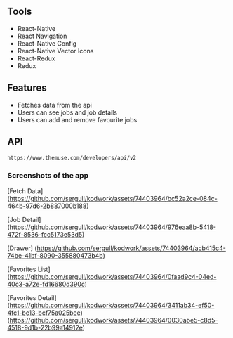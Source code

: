 ## Tools

- React-Native
- React Navigation
- React-Native Config   
- React-Native Vector Icons
- React-Redux
- Redux

## Features

- Fetches data from the api
- Users can see jobs and job details
- Users can add and remove favourite jobs

## API

```
https://www.themuse.com/developers/api/v2
```

### Screenshots of the app
[Fetch Data] (https://github.com/sergull/kodwork/assets/74403964/bc52a2ce-084c-464b-97d6-2b887000b188)

[Job Detail] (https://github.com/sergull/kodwork/assets/74403964/976eaa8b-5418-472f-8536-fcc5173e53d5)

[Drawer] (https://github.com/sergull/kodwork/assets/74403964/acb415c4-74be-41bf-8090-355880473b4b)

[Favorites List] (https://github.com/sergull/kodwork/assets/74403964/0faad9c4-04ed-40c3-a72e-fd16680d390c)

[Favorites Detail] (https://github.com/sergull/kodwork/assets/74403964/3411ab34-ef50-4fc1-bc13-bcf75a025bee)
(https://github.com/sergull/kodwork/assets/74403964/0030abe5-c8d5-4518-9d1b-22b99a14912e)






